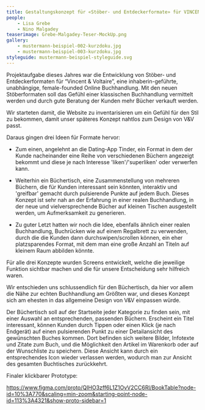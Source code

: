 ```yaml
---
title: Gestaltungskonzept für «Stöber- und Entdeckerformate» für VINCENT&VOLTAIRE
people:
    - Lisa Grebe
    - Nino Malgadey
teaserimage: Grebe-Malgadey-Teser-MockUp.png
gallery:
    - mustermann-beispiel-002-kurzdoku.jpg
    - mustermann-beispiel-003-kurzdoku.jpg
styleguide: mustermann-beispiel-styleguide.svg
---
```


Projektaufgabe dieses Jahres war die Entwicklung von Stöber- und Entdeckerformaten für “Vincent & Voltaire”, eine inhaberin-geführte, unabhängige, female-founded Online Buchhandlung. Mit den neuen Stöberformaten soll das Gefühl einer klassischen Buchhandlung vermittelt werden und durch gute Beratung der Kunden mehr Bücher verkauft werden.

Wir starteten damit, die Website zu inventarisieren um ein Gefühl für den Stil zu bekommen, damit unser späteres Konzept nahtlos zum Design von V&V passt. 

Daraus gingen drei Ideen für Formate hervor: 

- Zum einen, angelehnt an die Dating-App Tinder, ein Format in dem der Kunde nacheinander eine Reihe von verschiedenen Büchern angezeigt bekommt und diese je nach Interesse 'liken'/'superliken' oder verwerfen kann. 

- Weiterhin ein Büchertisch, eine Zusammenstellung von mehreren Büchern, die für Kunden interessant sein könnten, interaktiv und 'greifbar' gemacht durch pulsierende Punkte auf jedem Buch. Dieses Konzept ist sehr nah an der Erfahrung in einer realen Buchhandlung, in der neue und vielversprechende Bücher auf kleinen Tischen ausgestellt werden, um Aufmerksamkeit zu generieren.

- Zu guter Letzt hatten wir noch die Idee, ebenfalls ähnlich einer realen Buchhandlung, Buchrücken wie auf einem Regalbrett zu verwenden, durch die die Kunden dann durchswipen/scrollen können, ein eher platzsparendes Format, mit dem man eine große Anzahl an Titeln auf kleinem Raum abbilden könnte. 

Für alle drei Konzepte wurden Screens entwickelt, welche die jeweilige Funktion sichtbar machen und die für unsere Entscheidung sehr hilfreich waren. 

Wir entschieden uns schlussendlich für den Büchertisch, da hier vor allem die Nähe zur echten Buchhandlung am Größten war, und dieses Konzept sich am ehesten in das allgemeine Design von V&V einpassen würde. 

Der Büchertisch soll auf der Startseite jeder Kategorie zu finden sein, mit einer Auswahl an entsprechenden, passenden Büchern. Erscheint ein Titel interessant, können Kunden durch Tippen oder einen Klick (je nach Endgerät) auf einen pulsierenden Punkt zu einer Detailansicht des gewünschten Buches kommen. Dort befinden sich weitere Bilder, Infotexte und Zitate zum Buch, und die Möglichkeit den Artikel im Warenkorb oder auf der Wunschliste zu speichern. Diese Ansicht kann durch ein entsprechendes Icon wieder verlassen werden, wodurch man zur Ansicht des gesamten Buchtisches zurückkehrt.

Finaler klickbarer Prototype:

https://www.figma.com/proto/QIHO3zff6L1Z1OvV2CC6Rl/BookTable?node-id=10%3A770&scaling=min-zoom&starting-point-node-id=113%3A4321&show-proto-sidebar=1


